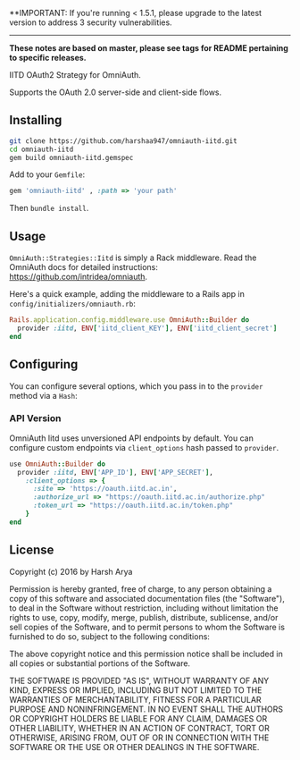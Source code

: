 **IMPORTANT: If you're running < 1.5.1, please upgrade to the latest version to address 3 security vulnerabilities.


---
**These notes are based on master, please see tags for README pertaining to specific releases.**

IITD OAuth2 Strategy for OmniAuth.

Supports the OAuth 2.0 server-side and client-side flows. 

## Installing


```bash
git clone https://github.com/harshaa947/omniauth-iitd.git  
cd omniauth-iitd  
gem build omniauth-iitd.gemspec
```
Add to your `Gemfile`:
```ruby
gem 'omniauth-iitd' , :path => 'your path'
```

Then `bundle install`.

## Usage

`OmniAuth::Strategies::Iitd` is simply a Rack middleware. Read the OmniAuth docs for detailed instructions: https://github.com/intridea/omniauth.

Here's a quick example, adding the middleware to a Rails app in `config/initializers/omniauth.rb`:

```ruby
Rails.application.config.middleware.use OmniAuth::Builder do
  provider :iitd, ENV['iitd_client_KEY'], ENV['iitd_client_secret']
end
```



## Configuring

You can configure several options, which you pass in to the `provider` method via a `Hash`:





### API Version

OmniAuth Iitd uses unversioned API endpoints by default. You can configure custom endpoints via `client_options` hash passed to `provider`.

```ruby
use OmniAuth::Builder do
  provider :iitd, ENV['APP_ID'], ENV['APP_SECRET'],
    :client_options => {
      :site => 'https://oauth.iitd.ac.in',
      :authorize_url => "https://oauth.iitd.ac.in/authorize.php"
	  :token_url => "https://oauth.iitd.ac.in/token.php"
    }
end
```

## License

Copyright (c) 2016 by Harsh Arya

Permission is hereby granted, free of charge, to any person obtaining a copy of this software and associated documentation files (the "Software"), to deal in the Software without restriction, including without limitation the rights to use, copy, modify, merge, publish, distribute, sublicense, and/or sell copies of the Software, and to permit persons to whom the Software is furnished to do so, subject to the following conditions:

The above copyright notice and this permission notice shall be included in all copies or substantial portions of the Software.

THE SOFTWARE IS PROVIDED "AS IS", WITHOUT WARRANTY OF ANY KIND, EXPRESS OR IMPLIED, INCLUDING BUT NOT LIMITED TO THE WARRANTIES OF MERCHANTABILITY, FITNESS FOR A PARTICULAR PURPOSE AND NONINFRINGEMENT. IN NO EVENT SHALL THE AUTHORS OR COPYRIGHT HOLDERS BE LIABLE FOR ANY CLAIM, DAMAGES OR OTHER LIABILITY, WHETHER IN AN ACTION OF CONTRACT, TORT OR OTHERWISE, ARISING FROM, OUT OF OR IN CONNECTION WITH THE SOFTWARE OR THE USE OR OTHER DEALINGS IN THE SOFTWARE.

